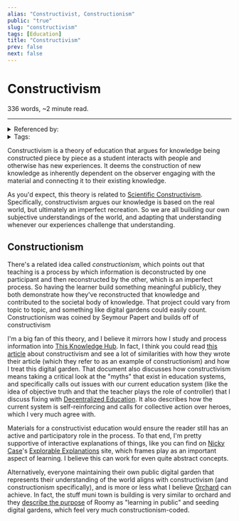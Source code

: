 ```yaml
---
alias: "Constructivist, Constructionism"
public: "true"
slug: "constructivism"
tags: [Education]
title: "Constructivism"
prev: false
next: false
---
```

<script setup>
import { data } from '../../git.data.ts';
import { useData } from 'vitepress';
const pageData = useData();
</script>
<h1 class="p-name">Constructivism</h1>
<p>336 words, ~2 minute read. <span v-html="data[`site/${pageData.page.value.relativePath}`]" /></p>
<hr/>

<details><summary>Referenced by:</summary><a href="/garden/anti-intellectualism/index.md">Anti-Intellectualism</a><a href="/garden/authorial-intent/index.md">Authorial Intent</a><a href="/garden/decentralized-education/index.md">Decentralized Education</a><a href="/garden/education/index.md">Education</a><a href="/garden/existence/index.md">Existence</a><a href="/garden/motivation/index.md">Motivation</a><a href="/garden/orchard/index.md">Orchard</a><a href="/garden/this-knowledge-hub/index.md">This Knowledge Hub</a></details>

<details><summary>Tags:</summary><a href="/garden/education/index.md">Education</a></details>

Constructivism is a theory of education that argues for knowledge being constructed piece by piece as a student interacts with people and otherwise has new experiences. It deems the construction of new knowledge as inherently dependent on the observer engaging with the material and connecting it to their existing knowledge.

As you'd expect, this theory is related to [Scientific Constructivism](/garden/scientific-constructivism/index.md). Specifically, constructivism argues our knowledge is based on the real world, but ultimately an imperfect recreation. So we are all building our own subjective understandings of the world, and adapting that understanding whenever our experiences challenge that understanding.

## Constructionism

There's a related idea called _constructionism_, which points out that teaching is a process by which information is deconstructed by one participant and then reconstructed by the other, which is an imperfect process. So having the learner build something meaningful publicly, they both demonstrate how they've reconstructed that knowledge and contributed to the societal body of knowledge. That project could vary from topic to topic, and something like digital gardens could easily count. Constructionism was coined by Seymour Papert and builds off of constructivism

I'm a big fan of this theory, and I believe it mirrors how I study and process information into [This Knowledge Hub](/garden/this-knowledge-hub/index.md). In fact, I think you could read [this article](https://dougiamas.com/archives/a-journey-into-constructivism/) about constructivism and see a lot of similarities with how they wrote their article (which they refer to as an example of constructionism) and how I treat this digital garden. That document also discusses how constructivism means taking a critical look at the "myths" that exist in education systems, and specifically calls out issues with our current education system (like the idea of objective truth and that the teacher plays the role of controller) that I discuss fixing with [Decentralized Education](/garden/decentralized-education/index.md). It also describes how the current system is self-reinforcing and calls for collective action over heroes, which I very much agree with.

Materials for a constructivist education would ensure the reader still has an active and participatory role in the process. To that end, I'm pretty supportive of interactive explanations of things, like you can find on [Nicky Case](/garden/nicky-case/index.md)'s [Explorable Explanations](https://explorabl.es/) site, which frames play as an important aspect of learning. I believe this can work for even quite abstract concepts.

Alternatively, everyone maintaining their own public digital garden that represents their understanding of the world aligns with constructivism (and constructionism specifically), and is more or less what I believe [Orchard](/garden/orchard/index.md) can achieve. In fact, the stuff muni town is building is very similar to orchard and they [describe the purpose](https://blog.muni.town/chatty-community-gardens/) of Roomy as "learning in public" and seeding digital gardens, which feel very much constructionism-coded.